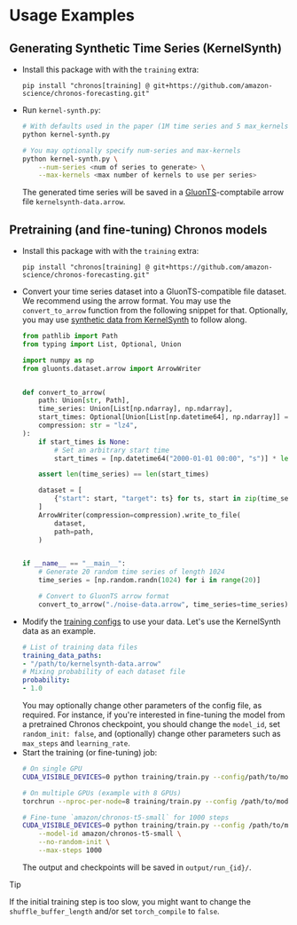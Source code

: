# Usage Examples

## Generating Synthetic Time Series (KernelSynth)

- Install this package with with the `training` extra:
    ```
    pip install "chronos[training] @ git+https://github.com/amazon-science/chronos-forecasting.git"
    ```
- Run `kernel-synth.py`:
    ```sh
    # With defaults used in the paper (1M time series and 5 max_kernels)
    python kernel-synth.py

    # You may optionally specify num-series and max-kernels
    python kernel-synth.py \
        --num-series <num of series to generate> \
        --max-kernels <max number of kernels to use per series>
    ```
    The generated time series will be saved in a [GluonTS](https://github.com/awslabs/gluonts)-comptabile arrow file `kernelsynth-data.arrow`.

## Pretraining (and fine-tuning) Chronos models
- Install this package with with the `training` extra:
    ```
    pip install "chronos[training] @ git+https://github.com/amazon-science/chronos-forecasting.git"
    ```
- Convert your time series dataset into a GluonTS-compatible file dataset. We recommend using the arrow format. You may use the `convert_to_arrow` function from the following snippet for that. Optionally, you may use [synthetic data from KernelSynth](#generating-synthetic-time-series-kernelsynth) to follow along.
    ```py
    from pathlib import Path
    from typing import List, Optional, Union

    import numpy as np
    from gluonts.dataset.arrow import ArrowWriter


    def convert_to_arrow(
        path: Union[str, Path],
        time_series: Union[List[np.ndarray], np.ndarray],
        start_times: Optional[Union[List[np.datetime64], np.ndarray]] = None,
        compression: str = "lz4",
    ):
        if start_times is None:
            # Set an arbitrary start time
            start_times = [np.datetime64("2000-01-01 00:00", "s")] * len(time_series)

        assert len(time_series) == len(start_times)

        dataset = [
            {"start": start, "target": ts} for ts, start in zip(time_series, start_times)
        ]
        ArrowWriter(compression=compression).write_to_file(
            dataset,
            path=path,
        )


    if __name__ == "__main__":
        # Generate 20 random time series of length 1024
        time_series = [np.random.randn(1024) for i in range(20)]

        # Convert to GluonTS arrow format
        convert_to_arrow("./noise-data.arrow", time_series=time_series)

    ```
- Modify the [training configs](scripts/training/configs) to use your data. Let's use the KernelSynth data as an example.
    ```yaml
    # List of training data files
    training_data_paths:
    - "/path/to/kernelsynth-data.arrow"
    # Mixing probability of each dataset file
    probability:
    - 1.0
    ```
    You may optionally change other parameters of the config file, as required. For instance, if you're interested in fine-tuning the model from a pretrained Chronos checkpoint, you should change the `model_id`, set `random_init: false`, and (optionally) change other parameters such as `max_steps` and `learning_rate`.
- Start the training (or fine-tuning) job:
    ```sh
    # On single GPU
    CUDA_VISIBLE_DEVICES=0 python training/train.py --config/path/to/modified/config.yaml

    # On multiple GPUs (example with 8 GPUs)
    torchrun --nproc-per-node=8 training/train.py --config /path/to/modified/config.yaml

    # Fine-tune `amazon/chronos-t5-small` for 1000 steps
    CUDA_VISIBLE_DEVICES=0 python training/train.py --config /path/to/modified/config.yaml \
        --model-id amazon/chronos-t5-small \
        --no-random-init \
        --max-steps 1000
    ```
    The output and checkpoints will be saved in `output/run_{id}/`.
> [!TIP]  
> If the initial training step is too slow, you might want to change the `shuffle_buffer_length` and/or set `torch_compile` to `false`.